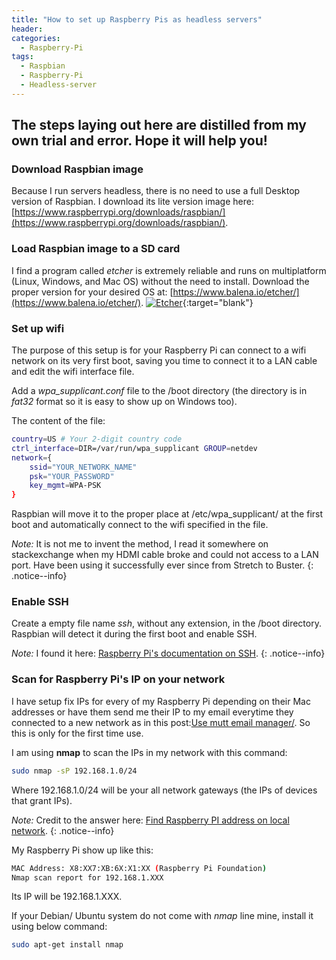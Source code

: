 ```yaml
---
title: "How to set up Raspberry Pis as headless servers"
header:
categories:
  - Raspberry-Pi
tags:
  - Raspbian
  - Raspberry-Pi
  - Headless-server
---
```


## The steps laying out here are distilled from my own trial and error. Hope it will help you!
### Download Raspbian image
Because I run servers headless, there is no need to use a full Desktop version of Raspbian. I download its lite version image here: [https://www.raspberrypi.org/downloads/raspbian/](https://www.raspberrypi.org/downloads/raspbian/).

### Load Raspbian image to a SD card
I find a program called *etcher* is extremely reliable and runs on multiplatform (Linux, Windows, and Mac OS) without the need to install. Download the proper version for your desired OS at:
[https://www.balena.io/etcher/](https://www.balena.io/etcher/).
[![Etcher]({{site.baseurl}}/images/etcher.png)]({{site.baseurl}}/images/etcher.png){:target="blank"}

### Set up wifi

The purpose of this setup is for your Raspberry Pi can connect to a wifi network on its very first boot, saving you time to connect it to a LAN cable and edit the wifi interface file.

Add a *wpa_supplicant.conf* file to the /boot directory (the directory is in *fat32* format so it is easy to show up on Windows too).

The content of the file: 
```bash
country=US # Your 2-digit country code
ctrl_interface=DIR=/var/run/wpa_supplicant GROUP=netdev
network={
    ssid="YOUR_NETWORK_NAME"
    psk="YOUR_PASSWORD"
    key_mgmt=WPA-PSK
}
```

Raspbian will move it to the proper place at /etc/wpa_supplicant/ at the first boot and automatically connect to the wifi specified in the file.

*Note:* It is not me to invent the method, I read it somewhere on stackexchange when my HDMI cable broke and could not access to a LAN port. Have been using it successfully ever since from Stretch to Buster.
{: .notice--info}

### Enable SSH

Create a empty file name *ssh*, without any extension, in the /boot directory.
Raspbian will detect it during the first boot and enable SSH.

*Note:* I found it here: [Raspberry Pi's documentation on SSH](https://www.raspberrypi.org/documentation/remote-access/ssh/ "Raspberry Pi's documentation on SSH").
{: .notice--info}

### Scan for Raspberry Pi's IP on your network

I have setup fix IPs for every of my Raspberry Pi depending on their Mac addresses or have them send me their IP to my email everytime they connected to a new network as in this post:[Use mutt email manager/](https://www.ubuntuopenbox.com/raspberry-pi/debian/ubuntu/command-line/use-mutt-email-manager/). So this is only for the first time use.

I am using **nmap** to scan the IPs in my network with this command:

```bash
sudo nmap -sP 192.168.1.0/24
```

Where 192.168.1.0/24 will be your all network gateways (the IPs of devices that grant IPs).

*Note:* Credit to the answer here: [Find Raspberry PI address on local network](https://raspberrypi.stackexchange.com/questions/13936/find-raspberry-pi-address-on-local-network).
{: .notice--info}

My Raspberry Pi show up like this:
```bash
MAC Address: X8:XX7:XB:6X:X1:XX (Raspberry Pi Foundation)
Nmap scan report for 192.168.1.XXX
```
Its IP will be 192.168.1.XXX.

If your Debian/ Ubuntu system do not come with *nmap* line mine, install it using below command:
```bash
sudo apt-get install nmap
```